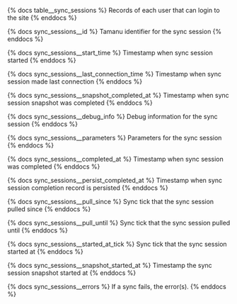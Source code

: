 {% docs table__sync_sessions %}
Records of each user that can login to the site
{% enddocs %}

{% docs sync_sessions__id %}
Tamanu identifier for the sync session
{% enddocs %}

{% docs sync_sessions__start_time %}
Timestamp when sync session started
{% enddocs %}

{% docs sync_sessions__last_connection_time %}
Timestamp when sync session made last connection
{% enddocs %}

{% docs sync_sessions__snapshot_completed_at %}
Timestamp when sync session snapshot was completed
{% enddocs %}

{% docs sync_sessions__debug_info %}
Debug information for the sync session
{% enddocs %}

{% docs sync_sessions__parameters %}
Parameters for the sync session
{% enddocs %}

{% docs sync_sessions__completed_at %}
Timestamp when sync session was completed
{% enddocs %}

{% docs sync_sessions__persist_completed_at %}
Timestamp when sync session completion record is persisted
{% enddocs %}

{% docs sync_sessions__pull_since %}
Sync tick that the sync session pulled since
{% enddocs %}

{% docs sync_sessions__pull_until %}
Sync tick that the sync session pulled until
{% enddocs %}

{% docs sync_sessions__started_at_tick %}
Sync tick that the sync session started at
{% enddocs %}

{% docs sync_sessions__snapshot_started_at %}
Timestamp the sync session snapshot started at
{% enddocs %}

{% docs sync_sessions__errors %}
If a sync fails, the error(s).
{% enddocs %}
